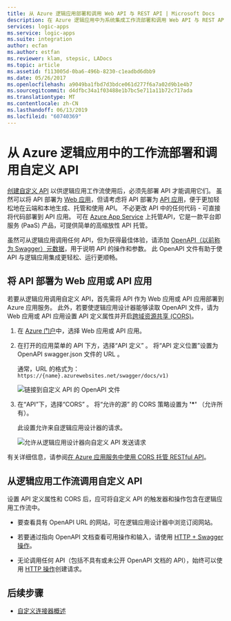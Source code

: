 ```yaml
---
title: 从 Azure 逻辑应用部署和调用 Web API 与 REST API | Microsoft Docs
description: 在 Azure 逻辑应用中为系统集成工作流部署和调用 Web API 与 REST API
services: logic-apps
ms.service: logic-apps
ms.suite: integration
author: ecfan
ms.author: estfan
ms.reviewer: klam, stepsic, LADocs
ms.topic: article
ms.assetid: f113005d-0ba6-496b-8230-c1eadbd6dbb9
ms.date: 05/26/2017
ms.openlocfilehash: a9049ba1fbd7d3bdce061d277f6a7a02d9b1e4b7
ms.sourcegitcommit: d4dfbc34a1f03488e1b7bc5e711a11b72c717ada
ms.translationtype: MT
ms.contentlocale: zh-CN
ms.lasthandoff: 06/13/2019
ms.locfileid: "60740369"
---
```

# <a name="deploy-and-call-custom-apis-from-workflows-in-azure-logic-apps"></a>从 Azure 逻辑应用中的工作流部署和调用自定义 API

[创建自定义 API](./logic-apps-create-api-app.md) 以供逻辑应用工作流使用后，必须先部署 API 才能调用它们。 虽然可以将 API 部署为 [Web 应用](../app-service/overview.md)，但请考虑将 API 部署为 [API 应用](../app-service/app-service-web-tutorial-rest-api.md)，便于更加轻松地在云端和本地生成、托管和使用 API。 不必更改 API 中的任何代码 - 可直接将代码部署到 API 应用。 可在 [Azure App Service](../app-service/overview.md) 上托管API，它是一款平台即服务 (PaaS) 产品，可提供简单的高缩放性 API 托管。

虽然可从逻辑应用调用任何 API，但为获得最佳体验，请添加 [OpenAPI（以前称为 Swagger）元数据](https://swagger.io/specification/)，用于说明 API 的操作和参数。 此 OpenAPI 文件有助于使 API 与逻辑应用集成更轻松、运行更顺畅。

## <a name="deploy-your-api-as-a-web-app-or-api-app"></a>将 API 部署为 Web 应用或 API 应用

若要从逻辑应用调用自定义 API，首先需将 API 作为 Web 应用或 API 应用部署到 Azure 应用服务。 此外，若要使逻辑应用设计器能够读取 OpenAPI 文件，请为 Web 应用或 API 应用设置 API 定义属性并开启[跨域资源共享 (CORS)](../app-service/overview.md)。

1. 在 [Azure 门户](https://portal.azure.com)中，选择 Web 应用或 API 应用。

2. 在打开的应用菜单的 API 下方，选择“API 定义”   。 将“API 定义位置”设置为 OpenAPI swagger.json 文件的 URL  。

   通常，URL 的格式为：`https://{name}.azurewebsites.net/swagger/docs/v1)`

   ![链接到自定义 API 的 OpenAPI 文件](./media/logic-apps-custom-api-deploy-call/custom-api-swagger-url.png)

3. 在“API”下，选择“CORS”   。 将“允许的源”  的 CORS 策略设置为 **'*'** （允许所有）。

   此设置允许来自逻辑应用设计器的请求。

   ![允许从逻辑应用设计器向自定义 API 发送请求](./media/logic-apps-custom-api-deploy-call/custom-api-cors.png)

有关详细信息，请参阅[在 Azure 应用服务中使用 CORS 托管 RESTful API](../app-service/app-service-web-tutorial-rest-api.md)。

## <a name="call-your-custom-api-from-logic-app-workflows"></a>从逻辑应用工作流调用自定义 API

设置 API 定义属性和 CORS 后，应可将自定义 API 的触发器和操作包含在逻辑应用工作流中。 

*  要查看具有 OpenAPI URL 的网站，可在逻辑应用设计器中浏览订阅网站。

*  若要通过指向 OpenAPI 文档查看可用操作和输入，请使用 [HTTP + Swagger 操作](../connectors/connectors-native-http-swagger.md)。

*  无论调用任何 API（包括不具有或未公开 OpenAPI 文档的 API），始终可以使用 [HTTP 操作](../connectors/connectors-native-http.md)创建请求。

## <a name="next-steps"></a>后续步骤

* [自定义连接器概述](../logic-apps/custom-connector-overview.md)